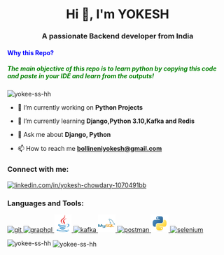 <h1 align="center">Hi 👋, I'm YOKESH</h1>
<h3 align="center">A passionate Backend developer from India</h3>
<h4 style="color:blue;"> Why this Repo?</h4>
<h5 style="color:green;"> The main objective of this repo is to learn python by copying this code and paste in your IDE and learn from the outputs!</h5>
<p align="left"> <img src="https://komarev.com/ghpvc/?username=yokee-ss-hh&label=Profile%20views&color=0e75b6&style=flat" alt="yokee-ss-hh" /> </p>

- 🔭 I’m currently working on **Python Projects**

- 🌱 I’m currently learning **Django,Python 3.10,Kafka and Redis**

- 💬 Ask me about **Django, Python**

- 📫 How to reach me **bollineniyokesh@gmail.com**

<h3 align="left">Connect with me:</h3>
<p align="left">
<a href="https://linkedin.com/in/linkedin.com/in/yokesh-chowdary-1070491bb" target="blank"><img align="center" src="https://raw.githubusercontent.com/rahuldkjain/github-profile-readme-generator/master/src/images/icons/Social/linked-in-alt.svg" alt="linkedin.com/in/yokesh-chowdary-1070491bb" height="30" width="40" /></a>
</p>

<h3 align="left">Languages and Tools:</h3>
<p align="left"> <a href="https://git-scm.com/" target="_blank" rel="noreferrer"> <img src="https://www.vectorlogo.zone/logos/git-scm/git-scm-icon.svg" alt="git" width="40" height="40"/> </a> <a href="https://graphql.org" target="_blank" rel="noreferrer"> <img src="https://www.vectorlogo.zone/logos/graphql/graphql-icon.svg" alt="graphql" width="40" height="40"/> </a> <a href="https://www.java.com" target="_blank" rel="noreferrer"> <img src="https://raw.githubusercontent.com/devicons/devicon/master/icons/java/java-original.svg" alt="java" width="40" height="40"/> </a> <a href="https://kafka.apache.org/" target="_blank" rel="noreferrer"> <img src="https://www.vectorlogo.zone/logos/apache_kafka/apache_kafka-icon.svg" alt="kafka" width="40" height="40"/> </a> <a href="https://www.mysql.com/" target="_blank" rel="noreferrer"> <img src="https://raw.githubusercontent.com/devicons/devicon/master/icons/mysql/mysql-original-wordmark.svg" alt="mysql" width="40" height="40"/> </a> <a href="https://postman.com" target="_blank" rel="noreferrer"> <img src="https://www.vectorlogo.zone/logos/getpostman/getpostman-icon.svg" alt="postman" width="40" height="40"/> </a> <a href="https://www.python.org" target="_blank" rel="noreferrer"> <img src="https://raw.githubusercontent.com/devicons/devicon/master/icons/python/python-original.svg" alt="python" width="40" height="40"/> </a> <a href="https://www.selenium.dev" target="_blank" rel="noreferrer"> <img src="https://raw.githubusercontent.com/detain/svg-logos/780f25886640cef088af994181646db2f6b1a3f8/svg/selenium-logo.svg" alt="selenium" width="40" height="40"/> </a> </p>

<p><img align="left" src="https://github-readme-stats.vercel.app/api/top-langs?username=yokee-ss-hh&show_icons=true&locale=en&layout=compact" alt="yokee-ss-hh" /></p>

<p>&nbsp;<img align="center" src="https://github-readme-stats.vercel.app/api?username=yokee-ss-hh&show_icons=true&locale=en" alt="yokee-ss-hh" /></p>


